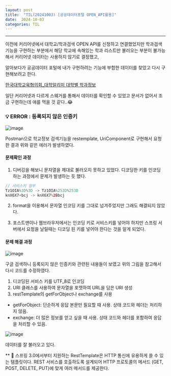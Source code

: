 ```yaml
---
layout: post
title:  "TIL(20241003) [공공데이터포털 OPEN_API활용]"
date:  2024-10-03
categories: TIL
---
```


----------------------------------------------------------------------------

이전에 커리어넷에서 대학교/학과검색 OPEN API를 신청하고 연결했었지만 학과검색 기능을 구현하는 부분에서 해당 학교에 속해있는 학과 리스트만 불러오는 부분이 불가능해서 커리어넷 데이터는 사용하지 않기로 결정했고,

알아보다가 공공데이터 포털에 내가 구현하려는 기능에 부합한 데이터를 찾았고 다시 구현해보려고 한다. 

[한국대학교육협의회_대학알리미 대학별 학과정보](https://www.data.go.kr/iim/api/selectAPIAcountView.do)

일단 커리어넷과 다르게 스웨거를 통해서 데이터를 확인할 수 있었고 문서가 없어서 조금 구현하는데 애를 먹을 것 같다..😂


### 💡 ERROR : 등록되지 않은 인증키 

![image](https://github.com/user-attachments/assets/3102bc35-0866-4888-ac81-dfef85280304)

Postman으로 학교정보 검색기능을 restemplate, UriComponent로 구현해서 요청한 결과 위와 같은 에러가 발생하였다.

#### 문제확인 과정

1) 디버깅을 해보니 문자열을 제대로 불러오지 못하고 있었다. 디코딩한 키를 인코딩 하는 과정에서 문제가 발생하는 듯 했다.

```java
// 서비스키 일부
Tz1OIA%3D%3D -> Tz1OIA%253D%253D
knX6X7+bcj -> knX6X7%2Bbcj
```

2) format을 이용해서 문자열 인코딩 키를 그대로 넘겨주었지만 그래도 해결되지 않았다. 

3) 포스트맨이나 웹브라우저에서는 인코딩 키로 서비스키를 넣어야 하지만 스프링 서버에서 요청을 날릴때는 디코딩 된 키를 넣어야 한다는 것을 알게 되었다.

#### 문제 해결 과정

![image](https://github.com/user-attachments/assets/e33d5606-ffc2-4a5b-b816-e35c6999a02e)

구글 검색하니 등록되지 않은 인증키와 관련된 내용들이 보였고 위의 그림을 참고해서 다시 코드를 수정하였다.

1) 디코딩된 서비스 키를 UTF_8로 인코딩
2) URI 클래스를 사용하여 문자열을 포맷하여 URL을 담은 URI 생성
3) restTemplate의 getForObject나 exchange를 사용

- getForObject: 단순하게 응답 본문만 필요할 때 사용. 상태 코드와 헤더는 처리하지 않음.
- exchange: 더 많은 정보를 얻고 싶을 때 사용. 상태 코드와 헤더를 포함하여 응답을 처리할 수 있음.

![image](https://github.com/user-attachments/assets/ba23a9ce-ba26-4071-875c-5329b0ce6c61)

데이터를 잘 불러오고 있다.


** 📌 스프링 3.0에서부터 지원하는 RestTemplate은 HTTP 통신에 유용하게 쓸 수 있는 템플릿이다. REST 서비스를 호출하도록 설계되어 HTTP 프로토콜의 메서드 (GET, POST, DELETE, PUT)에 맞게 여러 메서드를 제공한다. 